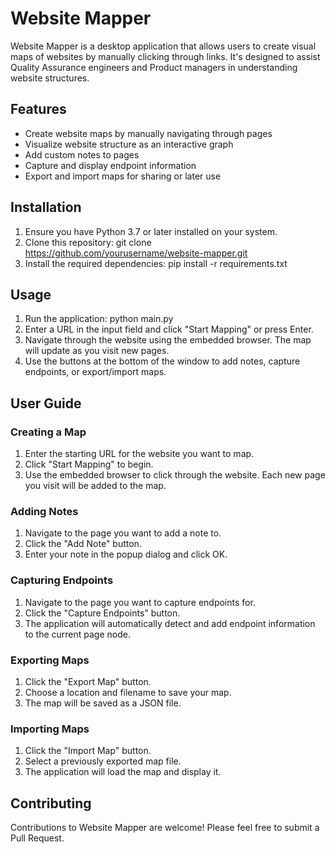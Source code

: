 # Website Mapper

Website Mapper is a desktop application that allows users to create visual maps of websites by manually clicking through links. It's designed to assist Quality Assurance engineers and Product managers in understanding website structures.

## Features

- Create website maps by manually navigating through pages
- Visualize website structure as an interactive graph
- Add custom notes to pages
- Capture and display endpoint information
- Export and import maps for sharing or later use

## Installation

1. Ensure you have Python 3.7 or later installed on your system.
2. Clone this repository: git clone https://github.com/yourusername/website-mapper.git
3. Install the required dependencies: pip install -r requirements.txt

## Usage

1. Run the application: python main.py
2. Enter a URL in the input field and click "Start Mapping" or press Enter.
3. Navigate through the website using the embedded browser. The map will update as you visit new pages.
4. Use the buttons at the bottom of the window to add notes, capture endpoints, or export/import maps.

## User Guide

### Creating a Map
1. Enter the starting URL for the website you want to map.
2. Click "Start Mapping" to begin.
3. Use the embedded browser to click through the website. Each new page you visit will be added to the map.

### Adding Notes
1. Navigate to the page you want to add a note to.
2. Click the "Add Note" button.
3. Enter your note in the popup dialog and click OK.

### Capturing Endpoints
1. Navigate to the page you want to capture endpoints for.
2. Click the "Capture Endpoints" button.
3. The application will automatically detect and add endpoint information to the current page node.

### Exporting Maps
1. Click the "Export Map" button.
2. Choose a location and filename to save your map.
3. The map will be saved as a JSON file.

### Importing Maps
1. Click the "Import Map" button.
2. Select a previously exported map file.
3. The application will load the map and display it.

## Contributing

Contributions to Website Mapper are welcome! Please feel free to submit a Pull Request.
